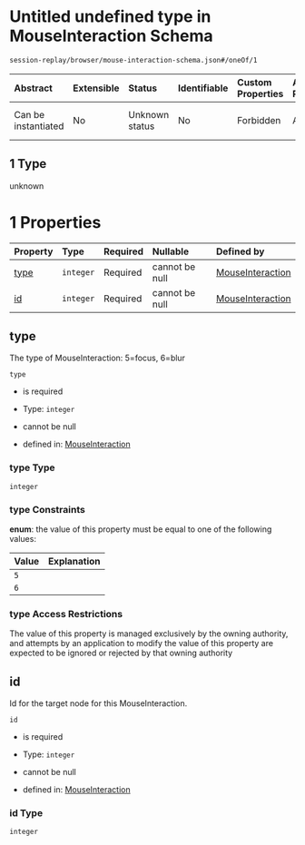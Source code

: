 # Untitled undefined type in MouseInteraction Schema

```txt
session-replay/browser/mouse-interaction-schema.json#/oneOf/1
```



| Abstract            | Extensible | Status         | Identifiable | Custom Properties | Additional Properties | Access Restrictions | Defined In                                                                                                            |
| :------------------ | :--------- | :------------- | :----------- | :---------------- | :-------------------- | :------------------ | :-------------------------------------------------------------------------------------------------------------------- |
| Can be instantiated | No         | Unknown status | No           | Forbidden         | Allowed               | none                | [mouse-interaction-schema.json\*](../out/session-replay/browser/mouse-interaction-schema.json "open original schema") |

## 1 Type

unknown

# 1 Properties

| Property      | Type      | Required | Nullable       | Defined by                                                                                                                                              |
| :------------ | :-------- | :------- | :------------- | :------------------------------------------------------------------------------------------------------------------------------------------------------ |
| [type](#type) | `integer` | Required | cannot be null | [MouseInteraction](mouse-interaction-schema-oneof-1-properties-type.md "session-replay/browser/mouse-interaction-schema.json#/oneOf/1/properties/type") |
| [id](#id)     | `integer` | Required | cannot be null | [MouseInteraction](mouse-interaction-schema-oneof-1-properties-id.md "session-replay/browser/mouse-interaction-schema.json#/oneOf/1/properties/id")     |

## type

The type of MouseInteraction: 5=focus, 6=blur

`type`

* is required

* Type: `integer`

* cannot be null

* defined in: [MouseInteraction](mouse-interaction-schema-oneof-1-properties-type.md "session-replay/browser/mouse-interaction-schema.json#/oneOf/1/properties/type")

### type Type

`integer`

### type Constraints

**enum**: the value of this property must be equal to one of the following values:

| Value | Explanation |
| :---- | :---------- |
| `5`   |             |
| `6`   |             |

### type Access Restrictions

The value of this property is managed exclusively by the owning authority, and attempts by an application to modify the value of this property are expected to be ignored or rejected by that owning authority

## id

Id for the target node for this MouseInteraction.

`id`

* is required

* Type: `integer`

* cannot be null

* defined in: [MouseInteraction](mouse-interaction-schema-oneof-1-properties-id.md "session-replay/browser/mouse-interaction-schema.json#/oneOf/1/properties/id")

### id Type

`integer`
